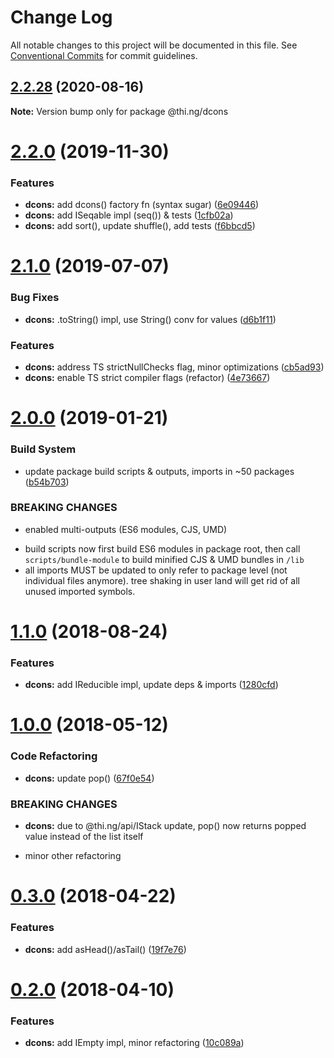 # Change Log

All notable changes to this project will be documented in this file.
See [Conventional Commits](https://conventionalcommits.org) for commit guidelines.

## [2.2.28](https://github.com/thi-ng/umbrella/compare/@thi.ng/dcons@2.2.27...@thi.ng/dcons@2.2.28) (2020-08-16)

**Note:** Version bump only for package @thi.ng/dcons





# [2.2.0](https://github.com/thi-ng/umbrella/compare/@thi.ng/dcons@2.1.6...@thi.ng/dcons@2.2.0) (2019-11-30)

### Features

* **dcons:** add dcons() factory fn (syntax sugar) ([6e09446](https://github.com/thi-ng/umbrella/commit/6e0944661d92effea2b117d09a5b24facd61fc42))
* **dcons:** add ISeqable impl (seq()) & tests ([1cfb02a](https://github.com/thi-ng/umbrella/commit/1cfb02a828db3670a745e7d4e30867614f594881))
* **dcons:** add sort(), update shuffle(), add tests ([f6bbcd5](https://github.com/thi-ng/umbrella/commit/f6bbcd57a04cf71389eb8045773275748ef0c50c))

# [2.1.0](https://github.com/thi-ng/umbrella/compare/@thi.ng/dcons@2.0.19...@thi.ng/dcons@2.1.0) (2019-07-07)

### Bug Fixes

* **dcons:** .toString() impl, use String() conv for values ([d6b1f11](https://github.com/thi-ng/umbrella/commit/d6b1f11))

### Features

* **dcons:** address TS strictNullChecks flag, minor optimizations ([cb5ad93](https://github.com/thi-ng/umbrella/commit/cb5ad93))
* **dcons:** enable TS strict compiler flags (refactor) ([4e73667](https://github.com/thi-ng/umbrella/commit/4e73667))

# [2.0.0](https://github.com/thi-ng/umbrella/compare/@thi.ng/dcons@1.1.23...@thi.ng/dcons@2.0.0) (2019-01-21)

### Build System

* update package build scripts & outputs, imports in ~50 packages ([b54b703](https://github.com/thi-ng/umbrella/commit/b54b703))

### BREAKING CHANGES

* enabled multi-outputs (ES6 modules, CJS, UMD)

- build scripts now first build ES6 modules in package root, then call
  `scripts/bundle-module` to build minified CJS & UMD bundles in `/lib`
- all imports MUST be updated to only refer to package level
  (not individual files anymore). tree shaking in user land will get rid of
  all unused imported symbols.

<a name="1.1.0"></a>
# [1.1.0](https://github.com/thi-ng/umbrella/compare/@thi.ng/dcons@1.0.7...@thi.ng/dcons@1.1.0) (2018-08-24)

### Features

* **dcons:** add IReducible impl, update deps & imports ([1280cfd](https://github.com/thi-ng/umbrella/commit/1280cfd))

<a name="1.0.0"></a>
# [1.0.0](https://github.com/thi-ng/umbrella/compare/@thi.ng/dcons@0.3.6...@thi.ng/dcons@1.0.0) (2018-05-12)

### Code Refactoring

* **dcons:** update pop() ([67f0e54](https://github.com/thi-ng/umbrella/commit/67f0e54))

### BREAKING CHANGES

* **dcons:** due to @thi.ng/api/IStack update, pop() now returns
popped value instead of the list itself

- minor other refactoring

<a name="0.3.0"></a>
# [0.3.0](https://github.com/thi-ng/umbrella/compare/@thi.ng/dcons@0.2.0...@thi.ng/dcons@0.3.0) (2018-04-22)

### Features

* **dcons:** add asHead()/asTail() ([19f7e76](https://github.com/thi-ng/umbrella/commit/19f7e76))

<a name="0.2.0"></a>
# [0.2.0](https://github.com/thi-ng/umbrella/compare/@thi.ng/dcons@0.1.19...@thi.ng/dcons@0.2.0) (2018-04-10)

### Features

* **dcons:** add IEmpty impl, minor refactoring ([10c089a](https://github.com/thi-ng/umbrella/commit/10c089a))
